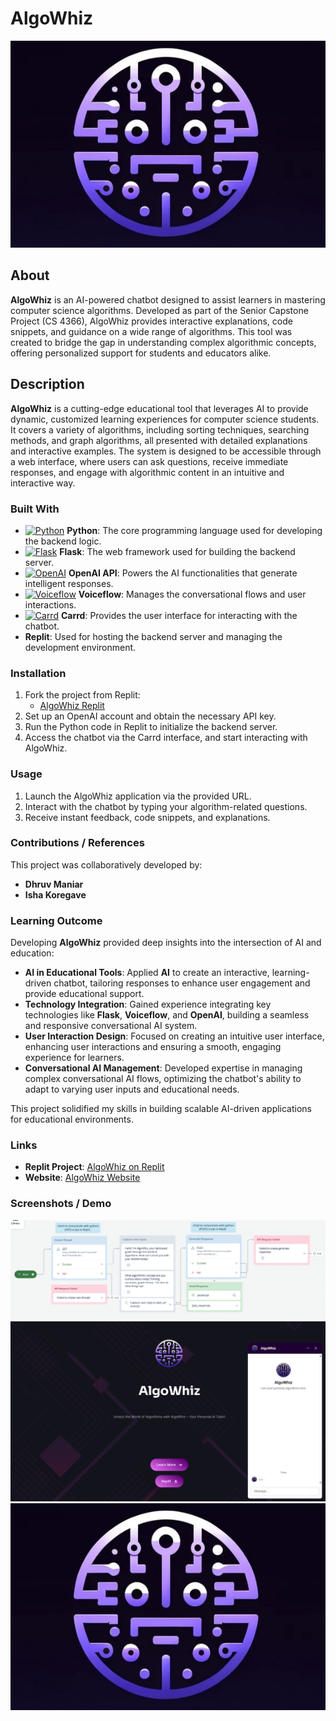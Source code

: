# AlgoWhiz
![Project Image](https://github.com/Dhruvbam/AlgoWhiz/blob/main/Images/algoowhiz.jpg)
## About
**AlgoWhiz** is an AI-powered chatbot designed to assist learners in mastering computer science algorithms. Developed as part of the Senior Capstone Project (CS 4366), AlgoWhiz provides interactive explanations, code snippets, and guidance on a wide range of algorithms. This tool was created to bridge the gap in understanding complex algorithmic concepts, offering personalized support for students and educators alike.

## Description
**AlgoWhiz** is a cutting-edge educational tool that leverages AI to provide dynamic, customized learning experiences for computer science students. It covers a variety of algorithms, including sorting techniques, searching methods, and graph algorithms, all presented with detailed explanations and interactive examples. The system is designed to be accessible through a web interface, where users can ask questions, receive immediate responses, and engage with algorithmic content in an intuitive and interactive way.

### Built With
- <a href="https://www.python.org/" target="_blank" rel="noreferrer"><img src="https://img.shields.io/badge/Python-3670A0?style=for-the-badge&logo=python&logoColor=ffdd54" width="36" height="36" alt="Python" /></a> **Python**: The core programming language used for developing the backend logic.
- <a href="https://flask.palletsprojects.com/" target="_blank" rel="noreferrer"><img src="https://img.shields.io/badge/Flask-000000?style=for-the-badge&logo=flask&logoColor=white" width="36" height="36" alt="Flask" /></a> **Flask**: The web framework used for building the backend server.
- <a href="https://openai.com/" target="_blank" rel="noreferrer"><img src="https://img.shields.io/badge/OpenAI-412991?style=for-the-badge&logo=openai&logoColor=white" width="36" height="36" alt="OpenAI" /></a> **OpenAI API**: Powers the AI functionalities that generate intelligent responses.
- <a href="https://voiceflow.com/" target="_blank" rel="noreferrer"><img src="https://img.shields.io/badge/Voiceflow-20C9FF?style=for-the-badge&logo=voiceflow&logoColor=white" width="36" height="36" alt="Voiceflow" /></a> **Voiceflow**: Manages the conversational flows and user interactions.
- <a href="https://carrd.co/" target="_blank" rel="noreferrer"><img src="https://img.shields.io/badge/Carrd-FF6347?style=for-the-badge&logo=carrd&logoColor=white" width="36" height="36" alt="Carrd" /></a> **Carrd**: Provides the user interface for interacting with the chatbot.
- **Replit**: Used for hosting the backend server and managing the development environment.

### Installation
1. Fork the project from Replit:
    - [AlgoWhiz Replit](https://replit.com/@DhruvManiar/AlgoWhiz)
2. Set up an OpenAI account and obtain the necessary API key.
3. Run the Python code in Replit to initialize the backend server.
4. Access the chatbot via the Carrd interface, and start interacting with AlgoWhiz.

### Usage
1. Launch the AlgoWhiz application via the provided URL.
2. Interact with the chatbot by typing your algorithm-related questions.
3. Receive instant feedback, code snippets, and explanations.

### Contributions / References
This project was collaboratively developed by:
- **Dhruv Maniar**
- **Isha Koregave**

### Learning Outcome
Developing **AlgoWhiz** provided deep insights into the intersection of AI and education:

- **AI in Educational Tools**: Applied **AI** to create an interactive, learning-driven chatbot, tailoring responses to enhance user engagement and provide educational support.
- **Technology Integration**: Gained experience integrating key technologies like **Flask**, **Voiceflow**, and **OpenAI**, building a seamless and responsive conversational AI system.
- **User Interaction Design**: Focused on creating an intuitive user interface, enhancing user interactions and ensuring a smooth, engaging experience for learners.
- **Conversational AI Management**: Developed expertise in managing complex conversational AI flows, optimizing the chatbot's ability to adapt to varying user inputs and educational needs.

This project solidified my skills in building scalable AI-driven applications for educational environments.


### Links
- **Replit Project**: [AlgoWhiz on Replit](https://replit.com/@DhruvManiar/AlgoWhiz?v=1)
- **Website**: [AlgoWhiz Website](https://algowhiz.ju.mp/)

### Screenshots / Demo
![Voiceflow](https://github.com/Dhruvbam/AlgoWhiz/blob/main/Images/VoiceFlow.png)
![Webpage](https://github.com/Dhruvbam/AlgoWhiz/blob/main/Images/website.png)
[![Watch the video](https://github.com/Dhruvbam/AlgoWhiz/blob/main/Images/algowhiz.jpg)](https://github.com/Dhruvbam/AlgoWhiz/blob/main/Images/AlgoWhiz%20Demo.mp4)

